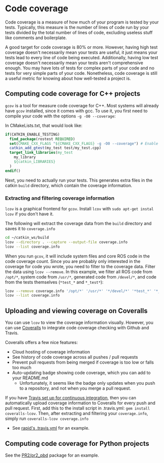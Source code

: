 # Code coverage
Code coverage is a measure of how much of your program is tested by your tests.
Typically, this measure is the number of lines of code run by your tests divided by the total number of lines of code, excluding useless stuff like comments and boilerplate.

A good target for code coverage is 80% or more.
However, having high test coverage doesn't necessarily mean your tests are useful, it just means your tests lead to every line of code being executed.
Additionally, having low test coverage doesn't necessarily mean your tests aren't comprehensive enough.
You may have lots of tests for complex parts of your code and no tests for very simple parts of your code.
Nonetheless, code coverage is still a useful metric for knowing about how well-tested a project is.

## Computing code coverage for C++ projects
`gcov` is a tool for measure code coverage for C++.
Most systems will already have `gcov` installed, since it comes with gcc.
To use it, you first need to compile your code with the options `-g -O0 --coverage`:

In CMakeLists.txt, that would look like:
```cmake
if(CATKIN_ENABLE_TESTING)
  find_package(rostest REQUIRED)
  set(CMAKE_CXX_FLAGS "${CMAKE_CXX_FLAGS} -g -O0 --coverage") # Enable code coverage
  catkin_add_gtest(my_test test/my_test.cpp)
  target_link_libraries(my_test
    my_library
    ${catkin_LIBRARIES}
  )
endif()
```

Next, you need to actually run your tests.
This generates extra files in the catkin `build` directory, which contain the coverage information.

### Extracting and filtering coverage information
`lcov` is a graphical frontend for `gcov`.
Install `lcov` with `sudo apt-get instal lcov` if you don't have it.

The following will extract the coverage data from the `build` directory and saves it to `coverage.info`
```bash
cd ~/catkin_ws/build
lcov --directory . --capture --output-file coverage.info
lcov --list coverage.info
```

When you run `gcov`, it will include system files and core ROS code in the code coverage count.
Since you are probably only interested in the coverage for code you wrote, you need to filter to the coverage data.
Filter the data using `lcov --remove`.
In this example, we filter all ROS code from `/opt/*`, system code from `/usr/*`, generated code from `/devel/*`, and code from the tests themselves (`*test_*` and `*_test*`):
```bash
lcov --remove coverage.info '/opt/*' '/usr/*' '*/devel/*' '*test_*' '*_test*' --output-file coverage.info
lcov --list coverage.info
```

## Uploading and viewing coverage on Coveralls
You can use `lcov` to view the coverage information visually.
However, you can use [Coveralls](https://coveralls.io/) to integrate code coverage checking with Github and Travis.

Coveralls offers a few nice features:
- Cloud hosting of coverage information
- See history of code coverage across all pushes / pull requests
- Prevent pull requests from being merged if coverage is too low or falls too much
- Auto-updating badge showing code coverage, which you can add to your README.md
  - Unfortunately, it seems like the badge only updates when you push to a repository, and not when you merge a pull request.

If you have [Travis set up for continuous integration](software_engineering/continuous_integration.md), then you can automatically upload coverage information to Coveralls for every push and pull request.
First, add this to the install script in .travis.yml: `gem install coveralls-lcov`.
Then, after extracting and filtering your `coverage.info`, simply run `coveralls-lcov coverage.info`

- See [rapid's .travis.yml](https://github.com/jstnhuang/rapid/blob/master/.travis.yml) for an example.

## Computing code coverage for Python projects
See the [PR2/pr2_pbd](https://github.com/PR2/pr2_pbd/search?utf8=%E2%9C%93&q=coverage) package for an example.
